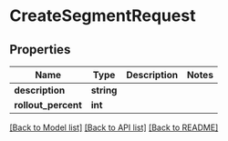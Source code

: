 # CreateSegmentRequest

## Properties
Name | Type | Description | Notes
------------ | ------------- | ------------- | -------------
**description** | **string** |  | 
**rollout_percent** | **int** |  | 

[[Back to Model list]](../../README.md#documentation-for-models) [[Back to API list]](../../README.md#documentation-for-api-endpoints) [[Back to README]](../../README.md)

